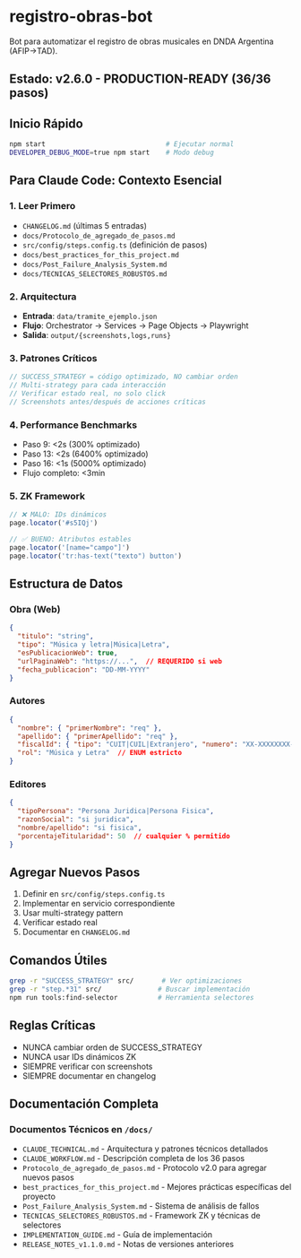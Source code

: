 # registro-obras-bot

Bot para automatizar el registro de obras musicales en DNDA Argentina (AFIP→TAD).

## Estado: v2.6.0 - PRODUCTION-READY (36/36 pasos)

## Inicio Rápido
```bash
npm start                              # Ejecutar normal
DEVELOPER_DEBUG_MODE=true npm start    # Modo debug
```

## Para Claude Code: Contexto Esencial

### 1. Leer Primero
- `CHANGELOG.md` (últimas 5 entradas)
- `docs/Protocolo_de_agregado_de_pasos.md`
- `src/config/steps.config.ts` (definición de pasos)
- `docs/best_practices_for_this_project.md`
- `docs/Post_Failure_Analysis_System.md`
- `docs/TECNICAS_SELECTORES_ROBUSTOS.md`

### 2. Arquitectura
- **Entrada**: `data/tramite_ejemplo.json`
- **Flujo**: Orchestrator → Services → Page Objects → Playwright
- **Salida**: `output/{screenshots,logs,runs}`

### 3. Patrones Críticos
```typescript
// SUCCESS_STRATEGY = código optimizado, NO cambiar orden
// Multi-strategy para cada interacción
// Verificar estado real, no solo click
// Screenshots antes/después de acciones críticas
```

### 4. Performance Benchmarks
- Paso 9: <2s (300% optimizado)
- Paso 13: <2s (6400% optimizado) 
- Paso 16: <1s (5000% optimizado)
- Flujo completo: <3min

### 5. ZK Framework
```typescript
// ❌ MALO: IDs dinámicos
page.locator('#s5IQj')

// ✅ BUENO: Atributos estables
page.locator('[name="campo"]')
page.locator('tr:has-text("texto") button')
```

## Estructura de Datos

### Obra (Web)
```json
{
  "titulo": "string",
  "tipo": "Música y letra|Música|Letra",
  "esPublicacionWeb": true,
  "urlPaginaWeb": "https://...",  // REQUERIDO si web
  "fecha_publicacion": "DD-MM-YYYY"
}
```

### Autores
```json
{
  "nombre": { "primerNombre": "req" },
  "apellido": { "primerApellido": "req" },
  "fiscalId": { "tipo": "CUIT|CUIL|Extranjero", "numero": "XX-XXXXXXXX-X" },
  "rol": "Música y Letra"  // ENUM estricto
}
```

### Editores
```json
{
  "tipoPersona": "Persona Juridica|Persona Fisica",
  "razonSocial": "si juridica",
  "nombre/apellido": "si fisica",
  "porcentajeTitularidad": 50  // cualquier % permitido
}
```

## Agregar Nuevos Pasos

1. Definir en `src/config/steps.config.ts`
2. Implementar en servicio correspondiente
3. Usar multi-strategy pattern
4. Verificar estado real
5. Documentar en `CHANGELOG.md`

## Comandos Útiles
```bash
grep -r "SUCCESS_STRATEGY" src/       # Ver optimizaciones
grep -r "step.*31" src/              # Buscar implementación
npm run tools:find-selector          # Herramienta selectores
```

## Reglas Críticas
- NUNCA cambiar orden de SUCCESS_STRATEGY
- NUNCA usar IDs dinámicos ZK
- SIEMPRE verificar con screenshots
- SIEMPRE documentar en changelog

## Documentación Completa

### Documentos Técnicos en `/docs/`
- `CLAUDE_TECHNICAL.md` - Arquitectura y patrones técnicos detallados
- `CLAUDE_WORKFLOW.md` - Descripción completa de los 36 pasos
- `Protocolo_de_agregado_de_pasos.md` - Protocolo v2.0 para agregar nuevos pasos
- `best_practices_for_this_project.md` - Mejores prácticas específicas del proyecto
- `Post_Failure_Analysis_System.md` - Sistema de análisis de fallos
- `TECNICAS_SELECTORES_ROBUSTOS.md` - Framework ZK y técnicas de selectores
- `IMPLEMENTATION_GUIDE.md` - Guía de implementación
- `RELEASE_NOTES_v1.1.0.md` - Notas de versiones anteriores